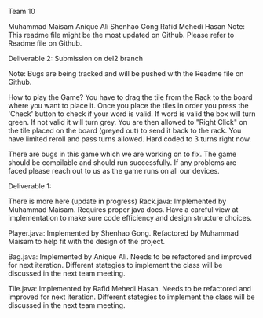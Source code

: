 Team 10

Muhammad Maisam
Anique Ali
Shenhao Gong
Rafid Mehedi Hasan
Note: This readme file might be the most updated on Github. Please refer to Readme file on Github.

Deliverable 2: Submission on del2 branch

Note: Bugs are being tracked and will be pushed with the Readme file on Github. 

How to play the Game?
You have to drag the tile from the Rack to the board where you want to place it. 
Once you place the tiles in order you press the 'Check' button to check if your word is valid. If word is valid the box will turn green. If not valid it will turn grey. You are then allowed to "Right Click" on the tile placed on the board (greyed out) to send it back to the rack. You have limited reroll and pass turns allowed. Hard coded to 3 turns right now.

There are bugs in this game which we are working on to fix. The game should be compilable and should run successfully. If any problems are faced please reach out to us as the game runs on all our devices.

Deliverable 1:

There is more here (update in progress)
Rack.java:
Implemented by Muhammad Maisam.
Requires proper java docs.
Have a careful view at implementation to make sure code efficiency and design structure choices.

Player.java: 
Implemented by Shenhao Gong.
Refactored by Muhammad Maisam to help fit with the design of the project.

Bag.java:
Implemented by Anique Ali.
Needs to be refactored and improved for next iteration.
Different stategies to implement the class will be discussed in the next team meeting.

Tile.java:
Implemented by Rafid Mehedi Hasan. 
Needs to be refactored and improved for next iteration. 
Different stategies to implement the class will be discussed in the next team meeting.


